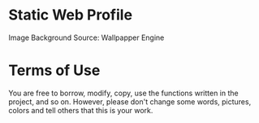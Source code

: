 # Static Web Profile
Image Background Source: Wallpapper Engine

# Terms of Use

You are free to borrow, modify, copy, use the functions written in the project, and so on. However, please don't change some words, pictures, colors and tell others that this is your work.